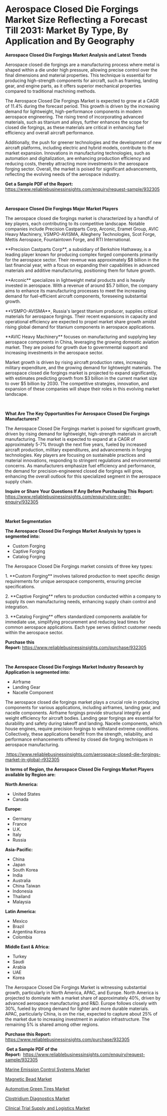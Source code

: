 <p><h1>Aerospace Closed Die Forgings Market Size Reflecting a Forecast Till 2031: Market By Type, By Application and By Geography</h1></p><p><strong>Aerospace Closed Die Forgings Market Analysis and Latest Trends</strong></p>
<p><p>Aerospace closed die forgings are a manufacturing process where metal is shaped within a die under high pressure, allowing precise control over the final dimensions and material properties. This technique is essential for producing high-strength components for aircraft, such as framing, landing gear, and engine parts, as it offers superior mechanical properties compared to traditional machining methods.</p><p>The Aerospace Closed Die Forgings Market is expected to grow at a CAGR of 11.4% during the forecast period. This growth is driven by the increasing demand for lightweight, high-performance components in modern aerospace engineering. The rising trend of incorporating advanced materials, such as titanium and alloys, further enhances the scope for closed die forgings, as these materials are critical in enhancing fuel efficiency and overall aircraft performance.</p><p>Additionally, the push for greener technologies and the development of new aircraft platforms, including electric and hybrid models, contribute to the market expansion. Innovations in manufacturing technologies, such as automation and digitalization, are enhancing production efficiency and reducing costs, thereby attracting more investments in the aerospace forging sector. Overall, the market is poised for significant advancements, reflecting the evolving needs of the aerospace industry.</p></p>
<p><strong>Get a Sample PDF of the Report:&nbsp;</strong> <a href="https://www.reliablebusinessinsights.com/enquiry/request-sample/932305?utm_campaign=84&utm_medium=2&utm_source=Github&utm_content=ia&utm_term=02122024&utm_id=aerospace-closed-die-forgings">https://www.reliablebusinessinsights.com/enquiry/request-sample/932305</a></p>
<p>&nbsp;</p>
<p><strong>Aerospace Closed Die Forgings Major Market Players</strong></p>
<p><p>The aerospace closed die forgings market is characterized by a handful of key players, each contributing to its competitive landscape. Notable companies include Precision Castparts Corp, Arconic, Eramet Group, AVIC Heavy Machinery, VSMPO-AVISMA, Allegheny Technologies, Scot Forge, Mettis Aerospace, Fountaintown Forge, and RTI International.</p><p>**Precision Castparts Corp**, a subsidiary of Berkshire Hathaway, is a leading player known for producing complex forged components primarily for the aerospace sector. Their revenue was approximately $8 billion in the last financial year, with a focus on expanding their capabilities in advanced materials and additive manufacturing, positioning them for future growth.</p><p>**Arconic** specializes in lightweight metal products and is heavily invested in aerospace. With a revenue of around $5.7 billion, the company aims to enhance its manufacturing processes to meet the increasing demand for fuel-efficient aircraft components, foreseeing substantial growth.</p><p>**VSMPO-AVISMA**, Russia's largest titanium producer, supplies critical materials for aerospace forgings. Their recent expansions in capacity and operational efficiency are expected to propel market share growth amidst rising global demand for titanium components in aerospace applications.</p><p>**AVIC Heavy Machinery** focuses on manufacturing and supplying key aerospace components in China, leveraging the growing domestic aviation market. They are poised for growth due to governmental support and increasing investments in the aerospace sector.</p><p>Market growth is driven by rising aircraft production rates, increasing military expenditure, and the growing demand for lightweight materials. The aerospace closed die forgings market is projected to expand significantly, with estimates predicting growth from $3 billion in the current market size to over $5 billion by 2030. The competitive strategies, innovation, and expansion of these companies will shape their roles in this evolving market landscape.</p></p>
<p>&nbsp;</p>
<p><strong>What Are The Key Opportunities For Aerospace Closed Die Forgings Manufacturers?</strong></p>
<p><p>The Aerospace Closed Die Forgings market is poised for significant growth, driven by rising demand for lightweight, high-strength materials in aircraft manufacturing. The market is expected to expand at a CAGR of approximately 5-7% through the next five years, fueled by increased aircraft production, military expenditures, and advancements in forging technologies. Key players are focusing on sustainable practices and material innovations, responding to stringent regulations and environmental concerns. As manufacturers emphasize fuel efficiency and performance, the demand for precision-engineered closed die forgings will grow, enhancing the overall outlook for this specialized segment in the aerospace supply chain.</p></p>
<p><strong>Inquire or Share Your Questions If Any Before Purchasing This Report:</strong> <a href="https://www.reliablebusinessinsights.com/enquiry/pre-order-enquiry/932305?utm_campaign=84&utm_medium=2&utm_source=Github&utm_content=ia&utm_term=02122024&utm_id=aerospace-closed-die-forgings">https://www.reliablebusinessinsights.com/enquiry/pre-order-enquiry/932305</a></p>
<p>&nbsp;</p>
<p><strong>Market Segmentation</strong></p>
<p><strong>The Aerospace Closed Die Forgings Market Analysis by types is segmented into:</strong></p>
<p><ul><li>Custom Forging</li><li>Captive Forging</li><li>Catalog Forging</li></ul></p>
<p><p>The Aerospace Closed Die Forgings market consists of three key types: </p><p>1. **Custom Forging** involves tailored production to meet specific design requirements for unique aerospace components, ensuring precise specifications.</p><p>   </p><p>2. **Captive Forging** refers to production conducted within a company to supply its own manufacturing needs, enhancing supply chain control and integration.</p><p>3. **Catalog Forging** offers standardized components available for immediate use, simplifying procurement and reducing lead times for common aerospace applications. Each type serves distinct customer needs within the aerospace sector.</p></p>
<p><strong>Purchase this Report:&nbsp;</strong><a href="https://www.reliablebusinessinsights.com/purchase/932305?utm_campaign=84&utm_medium=2&utm_source=Github&utm_content=ia&utm_term=02122024&utm_id=aerospace-closed-die-forgings">https://www.reliablebusinessinsights.com/purchase/932305</a></p>
<p>&nbsp;</p>
<p><strong>The Aerospace Closed Die Forgings Market Industry Research by Application is segmented into:</strong></p>
<p><ul><li>Airframe</li><li>Landing Gear</li><li>Nacelle Component</li></ul></p>
<p><p>The aerospace closed die forgings market plays a crucial role in producing components for various applications, including airframes, landing gear, and nacelle components. Airframe forgings provide structural integrity and weight efficiency for aircraft bodies. Landing gear forgings are essential for durability and safety during takeoff and landing. Nacelle components, which house engines, require precision forgings to withstand extreme conditions. Collectively, these applications benefit from the strength, reliability, and performance enhancements offered by closed die forging techniques in aerospace manufacturing.</p></p>
<p><a href="https://www.reliablebusinessinsights.com/aerospace-closed-die-forgings-market-in-global-r932305?utm_campaign=84&utm_medium=2&utm_source=Github&utm_content=ia&utm_term=02122024&utm_id=aerospace-closed-die-forgings">&nbsp;https://www.reliablebusinessinsights.com/aerospace-closed-die-forgings-market-in-global-r932305</a></p>
<p><strong>In terms of Region, the Aerospace Closed Die Forgings Market Players available by Region are:</strong></p>
<p>
    <p> <strong> North America: </strong>
        <ul>
            <li>United States</li>
            <li>Canada</li>
        </ul>
        </p> 
    <p> <strong> Europe: </strong>
        <ul>
            <li>Germany</li>
            <li>France</li>
            <li>U.K.</li>
            <li>Italy</li>
            <li>Russia</li>
        </ul>
        </p> 
    <p> <strong> Asia-Pacific: </strong>
        <ul>
            <li>China</li>
            <li>Japan</li>
            <li>South Korea</li>
            <li>India</li>
            <li>Australia</li>
            <li>China Taiwan</li>
            <li>Indonesia</li>
            <li>Thailand</li>
            <li>Malaysia</li>
        </ul>
        </p> 
    <p> <strong> Latin America: </strong>
        <ul>
            <li>Mexico</li>
            <li>Brazil</li>
            <li>Argentina Korea</li>
            <li>Colombia</li>
        </ul>
        </p> 
    <p> <strong> Middle East & Africa: </strong>
        <ul>
            <li>Turkey</li>
            <li>Saudi</li>
            <li>Arabia</li>
            <li>UAE</li>
            <li>Korea</li>
        </ul>
    </p>
    </p>
<p><p>The Aerospace Closed Die Forgings Market is witnessing substantial growth, particularly in North America, APAC, and Europe. North America is projected to dominate with a market share of approximately 40%, driven by advanced aerospace manufacturing and R&D. Europe follows closely with 30%, fueled by strong demand for lighter and more durable materials. APAC, particularly China, is on the rise, expected to capture about 25% of the market due to increasing investment in aviation infrastructure. The remaining 5% is shared among other regions.</p></p>
<p><strong>Purchase this Report: </strong><a href="https://www.reliablebusinessinsights.com/purchase/932305?utm_campaign=84&utm_medium=2&utm_source=Github&utm_content=ia&utm_term=02122024&utm_id=aerospace-closed-die-forgings">https://www.reliablebusinessinsights.com/purchase/932305</a></p>
<p>&nbsp;<strong>Get a Sample PDF of the Report:&nbsp;&nbsp;</strong><a href="https://www.reliablebusinessinsights.com/enquiry/request-sample/932305?utm_campaign=84&utm_medium=2&utm_source=Github&utm_content=ia&utm_term=02122024&utm_id=aerospace-closed-die-forgings">https://www.reliablebusinessinsights.com/enquiry/request-sample/932305</a></p>
<p><strong></strong></p>
<p><p><a href="https://github.com/AngelaWalsh696/Market-Research-Report-List-1/blob/main/marine-emission-control-systems-market.md?utm_campaign=84&utm_medium=2&utm_source=Github&utm_content=ia&utm_term=02122024&utm_id=aerospace-closed-die-forgings">Marine Emission Control Systems Market</a></p><p><a href="https://issuu.com/reportprime-2/docs/magnetic-bead-market-size-2030.pptx?utm_campaign=84&utm_medium=2&utm_source=Github&utm_content=ia&utm_term=02122024&utm_id=aerospace-closed-die-forgings">Magnetic Bead Market</a></p><p><a href="https://github.com/jontyhinseyxe/Market-Research-Report-List-1/blob/main/automotive-green-tires-market.md?utm_campaign=84&utm_medium=2&utm_source=Github&utm_content=ia&utm_term=02122024&utm_id=aerospace-closed-die-forgings">Automotive Green Tires Market</a></p><p><a href="https://www.linkedin.com/pulse/comprehensive-clostridium-diagnostics-market-report-regional-bagre?utm_campaign=84&utm_medium=2&utm_source=Github&utm_content=ia&utm_term=02122024&utm_id=aerospace-closed-die-forgings">Clostridium Diagnostics Market</a></p><p><a href="https://www.linkedin.com/pulse/strategic-insights-global-clinical-trial-supply-logistics-zcqme?utm_campaign=84&utm_medium=2&utm_source=Github&utm_content=ia&utm_term=02122024&utm_id=aerospace-closed-die-forgings">Clinical Trial Supply and Logistics Market</a></p></p>